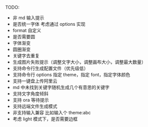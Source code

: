TODO:

- 非 md 输入提示
- 是否统一字体 考虑通过 options 实现
- format 自定义
- 是否需要圆
- 字体渐变
- 圆圈渐变
- 关键字去重复
- 生成图片失败提示（调整文字大小，调整画布大小，调整最大数量）
- 支持命令行生成配置文件（优先级低）
- 支持命令行 options 指定 theme，指定 font，指定字体颜色
- 支持一键盘上传阿里云
- md 中未找到关键字随机生成几个有意思的关键字
- 支持文字角度倾斜
- 支持 ora 等待提示
- 支持远端文件生成模式
- 非支持输入兼容 比如输入个 theme:abc
- 考虑 light 模式下，是否需要边框
